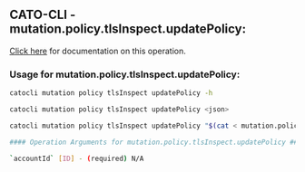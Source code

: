 
## CATO-CLI - mutation.policy.tlsInspect.updatePolicy:
[Click here](https://api.catonetworks.com/documentation/#mutation-mutation.policy.tlsInspect.updatePolicy) for documentation on this operation.

### Usage for mutation.policy.tlsInspect.updatePolicy:

```bash
catocli mutation policy tlsInspect updatePolicy -h

catocli mutation policy tlsInspect updatePolicy <json>

catocli mutation policy tlsInspect updatePolicy "$(cat < mutation.policy.tlsInspect.updatePolicy.json)"

#### Operation Arguments for mutation.policy.tlsInspect.updatePolicy ####

`accountId` [ID] - (required) N/A    
